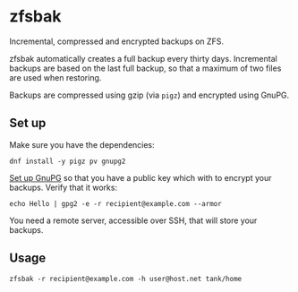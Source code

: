 # zfsbak

Incremental, compressed and encrypted backups on ZFS.

zfsbak automatically creates a full backup every thirty days. Incremental
backups are based on the last full backup, so that a maximum of two files are
used when restoring.

Backups are compressed using gzip (via `pigz`) and encrypted using GnuPG.

## Set up

Make sure you have the dependencies:

~~~
dnf install -y pigz pv gnupg2
~~~

[Set up GnuPG](https://www.gnupg.org/gph/en/manual/c14.html) so that you have a
public key which with to encrypt your backups. Verify that it works:

~~~
echo Hello | gpg2 -e -r recipient@example.com --armor
~~~

You need a remote server, accessible over SSH, that will store your backups.

## Usage

~~~
zfsbak -r recipient@example.com -h user@host.net tank/home
~~~
